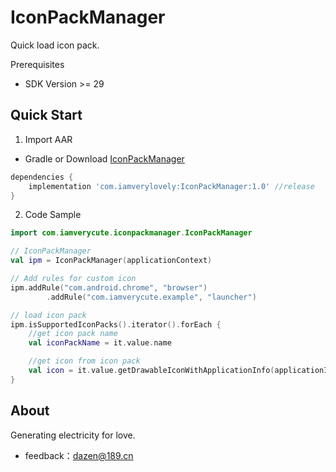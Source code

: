 # IconPackManager

Quick load icon pack.

Prerequisites
+ SDK Version >= 29

## Quick Start

1. Import AAR

+ Gradle or Download [IconPackManager](https://github.com/iamverycute/IconPackManager/releases)

```groovy
dependencies {
    implementation 'com.iamverylovely:IconPackManager:1.0' //release
}
```

2. Code Sample

```kotlin
import com.iamverycute.iconpackmanager.IconPackManager

// IconPackManager
val ipm = IconPackManager(applicationContext)

// Add rules for custom icon
ipm.addRule("com.android.chrome", "browser")
        .addRule("com.iamverycute.example", "launcher")

// load icon pack
ipm.isSupportedIconPacks().iterator().forEach {
    //get icon pack name
    val iconPackName = it.value.name

    //get icon from icon pack
    val icon = it.value.getDrawableIconWithApplicationInfo(applicationInfo)              
}
```

## About

Generating electricity for love.

+ feedback：dazen@189.cn

